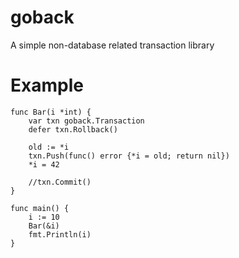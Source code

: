 goback
======

A simple non-database related transaction library

Example
=======

```
func Bar(i *int) {
	var txn goback.Transaction
	defer txn.Rollback()

	old := *i
	txn.Push(func() error {*i = old; return nil})
	*i = 42
	
	//txn.Commit()
}

func main() {
	i := 10
	Bar(&i)
	fmt.Println(i)
}
```
